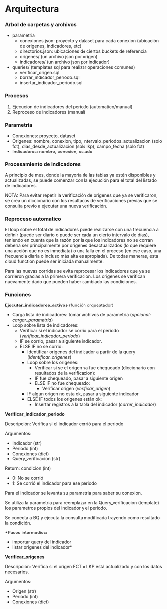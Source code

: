 # Arquitectura

### Arbol de carpetas y archivos

- parametria
	- conexiones.json: proyecto y dataset para cada conexion (ubicación de origenes, indicadores, etc)
	- directorios.json: ubicaciones de ciertos buckets de referencia
	- origenes/
		(un archivo json por origen)
	- indicadores/
		(un archivo json por indicador)
- queries/	(templates sql para realizar operaciones comunes)
	- verificar_origen.sql
	- borrar_indicador_periodo.sql
	- insertar_indicador_periodo.sql

### Procesos

1. Ejecucion de indicadores del periodo (automatico/manual)
2. Reproceso de indicadores (manual)

### Parametria

- Conexiones: proyecto, dataset
- Origenes: nombre, conexion, tipo, intervalo_periodos_actualizacion (solo fct), 
dias_desde_actualizacion (solo lkp), campo_fecha (solo fct)
- Indicadores: nombre, conexion, estado

### Procesamiento de indicadores

A principio de mes, donde la mayoría de las tablas ya estén disponibles y actualizadas, se puede comenzar 
con la ejecución para el total del listado de indicadores.

NOTA: Para evitar repetir la verificación de origenes que ya se verificaron,
se crea un diccionario con los resultados de verificaciones previas que se consulta previo
a ejecutar una nueva verificación.

### Reproceso automatico
El loop sobre el total de indicadores puede realizarse con una frecuencia a definir 
(puede ser diario o puede ser cada un cierto intervalo de días), 
teniendo en cuenta que la razón por la que los indicadores no se corran debería ser 
principalmente por origenes desactualizados (lo que requiere una acción que no es inmediata) o una falla en
el proceso (en ese caso, una frecuencia diaria o incluso más alta es apropiada).
De todas maneras, esta cloud function puede ser iniciada manualmente.

Para las nuevas corridas se evita reprocesar los indicadores que ya se corrieron gracias a la primera verificacion.
Los origenes se verifican nuevamente dado que pueden haber cambiado las condiciones.

### Funciones

**Ejecutar_indicadores_activos**
(función orquestador)
- Carga lista de indicadores: tomar archivos de parametria (*opcional: cargar_parametria*)
- Loop sobre lista de indicadores:
	- Verificar si el indicador se corrio para el periodo (*verificar_indicador_periodo*)
	- IF se corrio, pasar a siguiente indicador.
	- ELSE IF no se corrio:
		- Identificar origenes del indicador a partir de la query (*identificar_origenes*)
		- Loop sobre los origenes:
			- Verificar si se el origen ya fue chequeado (diccionario con resultados de la verificacion):
			- IF fue chequeado, pasar a siguiente origen
			- ELSE IF  no fue chequeado:
				- Verificar origen (*verificar_origen*)
		- IF algun origen no esta ok, pasar a siguiente indicador
		- ELSE IF todos los origenes están ok:
			- Insertar registros a la tabla del indicador (*correr_indicador*)

**Verificar_indicador_periodo**

Descripción: Verifica si el indicador corrió para el periodo

Argumentos:
- Indicador (str)
- Periodo (int)
- Conexiones (dict)
- Query_verificacion (str)

Return: condicion (int)
- 0: No se corrió
- 1: Se corrió el indicador para ese periodo

Para el indicador se levanta su parametria para saber su conexion.

Se utiliza la parametria para reemplazar en la Query_verificacion (template) 
los parametros propios del indicador y el periodo.

Se conecta a BQ y ejecuta la consulta modificada trayendo como resultado la condición. 

*Pasos intermedios: 
- importar query del indicador
- listar origenes del indicador*

**Verificar_origenes**

Descripción: Verifica si el origen FCT o LKP está actualizado y con los datos necesarios.

Argumentos:
- Origen (str)
- Periodo (int)
- Conexiones (dict)
